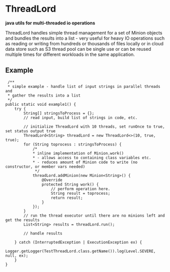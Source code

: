 
# ThreadLord
 **java utils for multi-threaded io operations**
 
ThreadLord handles simple thread management for a set of Minion objects and bundles the results into a list - very useful for heavy IO operations such as reading or writing from hundreds or thousands of files locally or in cloud data store such as S3 thread pool can be single use or can be reused multiple times for different workloads in the same application.

## Example

     /**
     * simple example - handle list of input strings in parallel threads and
     * gather the results into a list
     */
    public static void example1() {
        try {
            String[] stringsToProcess = {};
            // read input, build list of strings in code, etc.
            
            // initialize ThreadLord with 10 threads, set runOnce to true, set status output true
            ThreadLord<String> threadLord = new ThreadLord<>(10, true, true);
            for (String toprocess : stringsToProcess) {
                /* 
                * inline implementation of Minion.work()
                * - allows access to containing class variables etc.
                * - reduces amount of Minion code to write (no constructor, or member vars needed)
                 */
                threadLord.addMinion(new Minion<String>() {
                    @Override
                    protected String work() {
                        // perform operation here.
                        String result = toprocess;
                        return result;
                    }
                });
            }
            // run the thread executor until there are no minions left and get the results
            List<String> results = threadLord.run();
            
            // handle results
            
        } catch (InterruptedException | ExecutionException ex) {
            Logger.getLogger(TestThreadLord.class.getName()).log(Level.SEVERE, null, ex);
        }
    }
